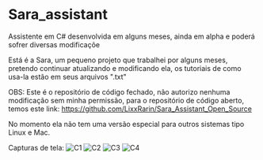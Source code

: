 # Sara_assistant
Assistente em C# desenvolvida em alguns meses, ainda em alpha e poderá sofrer diversas modificaçõe

Está é a Sara, um pequeno projeto que trabalhei por alguns meses, pretendo continuar atualizando e modificando ela, os tutoriais de como usa-la estão em seus arquivos ".txt"

OBS: Este é o repositório de código fechado, não autorizo nenhuma modificação sem minha permissão, para o repositório de código aberto, temos este link: https://github.com/LixxRarin/Sara_Assistant_Open_Source
 
 No momento ela não tem uma versão especial para outros sistemas tipo Linux e Mac.

Capturas de tela:
![C1](https://user-images.githubusercontent.com/110243166/182151050-5b590b3b-6ee6-4cf0-a278-8d5f2b162db7.png)
![C2](https://user-images.githubusercontent.com/110243166/182151055-6155fb34-ece0-424d-ac5f-0e699306b729.png)
![C3](https://user-images.githubusercontent.com/110243166/182151059-8e128e2d-95ba-4a10-965b-5ca9d96c38de.png)
![C4](https://user-images.githubusercontent.com/110243166/182151061-836b05f4-06b4-4b82-82ab-d9621deb23a9.png)
